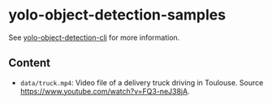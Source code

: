 # yolo-object-detection-samples

See [yolo-object-detection-cli](https://github.com/aslafy-z/yolo-object-detection-cli) for more information.

## Content

- `data/truck.mp4`: Video file of a delivery truck driving in Toulouse. Source <https://www.youtube.com/watch?v=FQ3-neJ38jA>.
